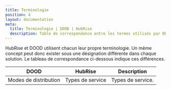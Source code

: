 ```yaml
---
title: Terminologie
position: 4
layout: documentation
meta:
  title: Terminologie | DOOD | HubRise
  description: Table de correspondance entre les termes utilisés par DOOD et ceux utilisés par HubRise.
---
```


HubRise et DOOD utilisent chacun leur propre terminologie. Un même concept peut donc exister sous une désignation différente dans chaque solution. Le tableau de correspondance ci-dessous indique ces différences.

| DOOD                  | HubRise            | Description       |
|-----------------------|--------------------|-------------------|
| Modes de distribution | Types de service   | Types de service. |